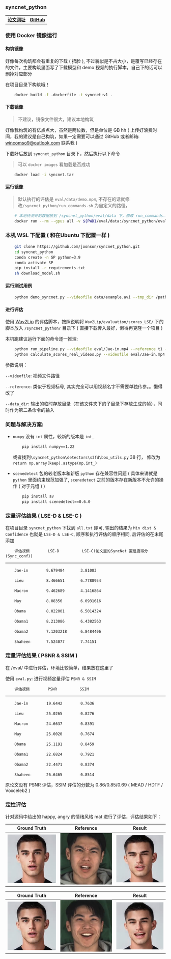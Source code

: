 ### syncnet_python

|||
|:--:|:--:|
| **[论文网址](https://link.springer.com/chapter/10.1007/978-3-319-54427-4_19)** | **[GitHub](https://github.com/joonson/syncnet_python)** |


### 使用 Docker 镜像运行

#### 构筑镜像

好像每次构筑都会有重复的下载 ( 捂脸 ), 不过貌似是不占大小，是覆写已经存在的文件，主要构筑里面写了下载模型和 demo 视频的执行脚本，自己下的话可以删掉对应部分

在项目目录下构筑哦！

```bash
    docker build -f .dockerfile -t syncnet:v1 .
```

#### 下载镜像

> 不建议，镜像文件很大，建议本地构筑

好像我构筑的有亿点点大，虽然是两位数，但是单位是 GB hh ( 上传好浪费时间，我的建议是自己构筑，如果一定需要可以通过 GitHub 或者邮箱: wincomso9@outlook.com 联系我 )

下载好后放到 `syncnet_python` 目录下，然后执行以下命令

> 可以 `docker images` 看加载是否成功

```bash
    docker load -i syncnet.tar
```

#### 运行镜像

> 默认执行的评估是 `eval/data/demo.mp4`, 不存在的话就修改`/syncnet_python/run_commands.sh` 为自定义的路径，

```bash
    # 本地待测评的数据放到 /syncnet_python/eval/data 下，修改 run_commands.sh 对应的路径
    docker run --rm --gpus all -v ${PWD}/eval/data:/syncnet_python/eval/data -v ${PWD}/tmp:/syncnet_python/tmp -v ${PWD}/all_scores.txt:/syncnet_python/all_scores.txt syncnet:v1
```

### 本机 WSL 下配置 ( 和在Ubuntu 下配置一样 )

```bash
    git clone https://github.com/joonson/syncnet_python.git 
    cd syncnet_python
    conda create -n SP python=3.9
    conda activate SP
    pip install -r requirements.txt
    sh download_model.sh
```

#### 运行测试用例

```bash
    python demo_syncnet.py --videofile data/example.avi --tmp_dir /path/to/temp/directory
```

#### 进行评估

使用 [Wav2Lip](https://github.com/Rudrabha/Wav2Lip/tree/master/evaluation) 的评估脚本，按照说明将 `Wav2Lip/evaluation/scores_LSE/` 下的脚本放入 `/syncnet_python/` 目录下 ( 直接下载传入最好，懒得再克隆一个项目 )

本机跑建议运行下面的命令逐一推理:

```bash
    python run_pipeline.py --videofile eval/Jae-in.mp4 --reference t1 --data_dir tmp
    python calculate_scores_real_videos.py --videofile eval/Jae-in.mp4 --reference t1 --data_dir tmp >> all_scores.txt
```

参数说明：

`--videofile`: 视频文件路径

`--reference`: 类似于视频标号, 其实完全可以用视频名字不需要单独传参。。懒得改了

`--data_dir`: 输出的临时存放目录（在该文件夹下的子目录下存放生成的帧），同时作为第二条命令的输入


### 问题与解决方案:

+ `numpy` 没有 `int` 属性，较新的版本是 `int_`

    ```bash
        pip install numpy==1.22
    ```

    或者找到`\syncnet_python\detectors\s3fd\box_utils.py` 38 行， 修改为 `return np.array(keep).astype(np.int_)`

+ `scenedetect` 包的较老版本和新版 `python` 存在兼容性问题 ( 具体来讲就是 `python` 里面约束规范加强了, `scenedetect` 之前的版本存在新版本不允许的操作 ( 对于元组 ) )

    ```bash
        pip install av 
        pip install scenedetect==0.6.0
    ```

### 定量评估结果 ( LSE-D & LSE-C )

在项目目录 `syncnet_python` 下找到 `all.txt` 即可, 输出的结果为 `Min dist & Confidence` 也就是 `LSE-D & LSE-C`, 顺序和执行评估的顺序相同, 后评估的在末尾添加

```
    评估视频        LSE-D          LSE-C(论文里的SyncNet 置信度得分(Sync_conf))
```
---
```
    Jae-in        9.679484       3.81083

    Lieu          8.466651       6.7788954

    Macron        9.462689       4.1416864

    May           8.08356        6.0931616

    Obama         8.022001       6.5014324

    Obama1        8.213086       6.4382563

    Obama2        7.1203218      6.8484406

    Shaheen       7.524077       7.74151
```


### 定量评估结果 ( PSNR & SSIM )

在 /eval/ 中进行评估，环境比较简单，结果放在这里了

使用 `eval.py`: 进行视频定量评估 `PSNR & SSIM`

```
    评估视频        PSNR          SSIM
```
---
```
    Jae-in        19.6442        0.7636

    Lieu          25.0265        0.8276

    Macron        24.6637        0.8391

    May           25.0020        0.7674

    Obama         25.1191        0.8459

    Obama1        22.6824        0.7921

    Obama2        22.4471        0.8374

    Shaheen       26.6465        0.8514
```

原论文没有 PSNR 评估，SSIM 评估的分数为 0.86/0.85/0.69 ( MEAD / HDTF / Voxceleb2 )

### 定性评估

针对源码中给出的 happy, angry 的情绪风格 mat 进行了评估，评估结果如下：

|Ground Truth| Reference | Result |
|:---:|:---:|:---:|
|![](./emotion/gt.png)|![](./emotion/output/angry_256_random_15/frame_0059_eval.png)|![](./emotion/output/angry_256_random_15/frame_0059_ref.png)|

|Ground Truth| Reference | Result |
|:---:|:---:|:---:|
|![](./emotion/gt.png)|![](./emotion/output/happy_256_random_15/frame_0066_eval.png)|![](./emotion/output/happy_256_random_15/frame_0066_ref.png)|


